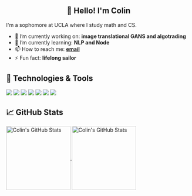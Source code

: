 <h2 align="center">👋 Hello! I'm Colin</h2>

I'm a sophomore at UCLA where I study math and CS.  

- 🔭 I’m currently working on: **image translational GANS and algotrading**
- 🌱 I’m currently learning: **NLP and Node**
- 📫 How to reach me: **[email](mailto:colinpcurtis826@ucla.edu)**
- ⚡ Fun fact: **lifelong sailor**

## 🔧 Technologies & Tools


![](https://img.shields.io/badge/python%20-%2314354C.svg?&style=for-the-badge&logo=python&logoColor=white)
![](https://img.shields.io/badge/c++%20-%2300599C.svg?&style=for-the-badge&logo=c%2B%2B&ogoColor=white)
![](https://img.shields.io/badge/TensorFlow%20-%23FF6F00.svg?&style=for-the-badge&logo=TensorFlow&logoColor=white)
![](https://img.shields.io/badge/PyTorch%20-%23EE4C2C.svg?&style=for-the-badge&logo=PyTorch&logoColor=white)
![](https://img.shields.io/badge/react%20-%2320232a.svg?&style=for-the-badge&logo=react&logoColor=%2361DAFB)
![](https://img.shields.io/badge/Google%20Cloud%20-%234285F4.svg?&style=for-the-badge&logo=google-cloud&logoColor=white)
![](https://img.shields.io/badge/git%20-%23F05033.svg?&style=for-the-badge&logo=git&logoColor=white)

<!-- ![](https://img.shields.io/badge/shell_script%20-%23121011.svg?&style=for-the-badge&logo=gnu-bash&logoColor=white) -->
<!-- ![](https://img.shields.io/badge/mysql-%2300f.svg?&style=for-the-badge&logo=mysql&logoColor=white) -->


## &#x1f4c8; GitHub Stats

<a href="https://github.com/colinpcurtis">
  <img height=175 align="center" src="https://github-readme-stats.vercel.app/api?username=colinpcurtis&show_icons=true&line_height=27&count_private=true&title_color=6aa6f8&text_color=8a919a&icon_color=6aa6f8&bg_color=0e1116" alt="Colin's GitHub Stats" />
</a>

<a href="https://github.com/colinpcurtis">
  <img height=175 align="center" src="https://github-readme-stats.vercel.app/api/top-langs/?username=colinpcurtis&hide=jupyter%20notebook&count_private=false&title_color=6aa6f8&text_color=8a919a&icon_color=6aa6f8&bg_color=0e1116&layout=compact" alt="Colin's GitHub Stats" />
</a>


<!--


## 🏆 GitHub Trophies

![trophy](https://github-profile-trophy.vercel.app/?username=colinpcurtis&theme=nord&column=7)]


- 👯 I’m looking to collaborate on ...
- 🤔 I’m looking for help with ...
- 💬 Ask me about ...
- 😄 Pronouns: ...
-->
